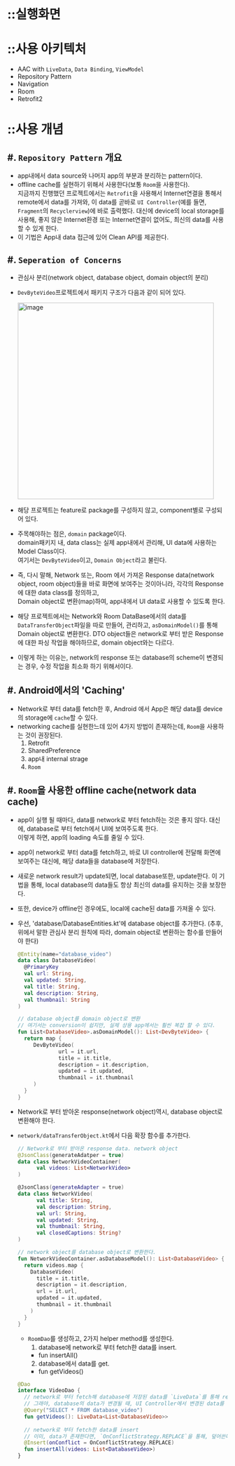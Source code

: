 ::실행화면
==========

::사용 아키텍처
=============
- AAC with `LiveData`, `Data Binding`, `ViewModel`
- Repository Pattern
- Navigation
- Room
- Retrofit2

::사용 개념
==========
#. `Repository Pattern` 개요
---------------------------
- app내에서 data source와 나머지 app의 부분과 분리하는 pattern이다. 
- offline cache를 실현하기 위해서 사용한다(보통 `Room`을 사용한다).  
  지금까지 진행했던 프로젝트에서는 `Retrofit`을 사용해서 Internet연결을 통해서 remote에서 data를 가져와,
  이 data를 곧바로 `UI Controller`(예를 들면, `Fragment`의 `Recyclerview`)에 바로 출력했다.
  대신에 device의 local storage를 사용해, 좋지 않은 Internet환경 또는 Internet연결이 없어도, 최신의 data를 사용할 수 있게 한다. 
- 이 기법은 App내 data 접근에 있어 Clean API를 제공한다.


#. `Seperation of Concerns`
---------------------------
- 관심사 분리(network object, database object, domain object의 분리)
- `DevByteVideo`프로젝트에서 패키지 구조가 다음과 같이 되어 있다.

  <img width="448" alt="image" src="https://user-images.githubusercontent.com/37657541/173485119-9d5ac1a3-968a-4f3d-9a41-3ea40306e8d5.png">

- 해당 프로젝트는 feature로 package를 구성하지 않고, component별로 구성되어 있다.
- 주목해야하는 점은, `domain` package이다.  
  domain패키지 내, data class는 실제 app내에서 관리해, UI data에 사용하는 Model Class이다.   
  여기서는 `DevByteVideo`이고, `Domain Object`라고 불린다.
- 즉, 다시 말해, Network 또는, Room 에서 가져온 Response data(network object, room object)들을 바로 화면에 보여주는 것이아니라, 각각의 Response에 대한 data class를 정의하고,  
  Domain object로 변환(map)하여, app내에서 UI data로 사용할 수 있도록 한다.
- 해당 프로젝트에서는 Network와 Room DataBase에서의 data를 `DataTransferObject`파일을 따로 만들어, 관리하고, `asDomainModel()`를 통해  
  Domain object로 변환한다. DTO object들은 network로 부터 받은 Response에 대한 파싱 작업을 해야하므로, domain object와는 다르다. 
- 이렇게 하는 이유는, network의 response 또는 database의 scheme이 변경되는 경우, 수정 작업을 최소화 하기 위해서이다.


#. Android에서의 'Caching'
------------------------
- Network로 부터 data를 fetch한 후, Android 에서 App은 해당 data를 device의 storage에 `cache`할 수 있다.
- networking cache를 실현한느데 있어 4가지 방법이 존재하는데, `Room`을 사용하는 것이 권장된다.
  1. Retrofit
  2. SharedPreference
  3. app내 internal strage
  4. `Room`


#. `Room`을 사용한 offline cache(network data cache)
--------------------------------------------------
- app이 실행 될 때마다, data를 network로 부터 fetch하는 것은 좋지 않다. 대신에, database로 부터 fetch에서 UI에 보여주도록 한다.  
  이렇게 하면, app의 loading 속도를 줄일 수 있다.
- app이 network로 부터 data를 fetch하고, 바로 UI controller에 전달해 화면에 보여주는 대신에, 해당 data들을 database에 저장한다.
- 새로운 network result가 update되면, local database또한, update한다. 이 기법을 통해, local database의 data들도 항상 최신의 data를 유지하는 것을 보장한다.
- 또한, device가 offline인 경우에도, local에 cache된 data를 가져올 수 있다.

- 우선, 'database/DatabaseEntities.kt'에 database object를 추가한다. (추후, 위에서 말한 관심사 분리 원칙에 따라, domain object로 변환하는 함수를 만들어야 한다)
  ```kotlin
  @Entity(name="database_video")
  data class DatabaseVideo(
    @PrimaryKey
    val url: String,
    val updated: String,
    val title: String,
    val description: String,
    val thumbnail: String
  )
  
  // database object를 domain object로 변환
  // 여기서는 conversion이 쉽지만, 실제 상용 app에서는 훨씬 복잡 할 수 있다.
  fun List<DatabaseVideo>.asDomainModel(): List<DevByteVideo> {
    return map {
       DevByteVideo(
               url = it.url,
               title = it.title,
               description = it.description,
               updated = it.updated,
               thumbnail = it.thumbnail
       )
    }
  }
  ```
- Network로 부터 받아온 response(network object)역시, database object로 변환해야 한다. 
- `network/dataTransferObject.kt`에서 다음 확장 함수를 추가한다.
  
  ```kotlin
  // Network로 부터 받아온 response data. network object
  @JsonClass(generateAdatper = true)
  data class NetworkVideoContainer(
        val videos: List<NetworkVideo>
  )
  
  @JsonClass(generateAdapter = true)
  data class NetworkVideo(
        val title: String,
        val description: String,
        val url: String,
        val updated: String,
        val thumbnail: String,
        val closedCaptions: String?
  )
  
  // network object를 database object로 변환한다.
  fun NetworkVideoContainer.asDatabaseModel(): List<DatabaseVideo> {
    return videos.map {
      DatabaseVideo(
        title = it.title,
        description = it.description,
        url = it.url,
        updated = it.updated,
        thumbnail = it.thumbnail
      )
    }
  }
  ```
  
  - `RoomDao`를 생성하고, 2가지 helper method를 생성한다.
    1. database에 network로 부터 fetch한 data를 insert.
      - fun insertAll()
    2. database에서 data를 get.
      - fun getVideos()
  
  ```kotlin
  @Dao
  interface VideoDao {
    // network로 부터 fetch해 database에 저장된 data를 `LiveData`를 통해 return한다. 
    // 그래야, database의 data가 변경될 때, UI Controller에서 변경된 data를 refresh할 수 있기 때문.
    @Query("SELECT * FROM database_video")
    fun getVideos(): LiveData<List<DatabaseVideo>>
    
    // network로 부터 fetch한 data를 insert
    // 이미, data가 존재한다면, `OnConflictStrategy.REPLACE`을 통해, 덮어쓴다. 그래야 최신 data를 유지. 
    @Insert(onConflict = OnConflictStrategy.REPLACE)
    fun insertAll(videos: List<DatabaseVideo>)
  }
  ```
  
